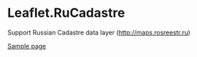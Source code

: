 Leaflet.RuCadastre
==================

Support Russian Cadastre data layer (http://maps.rosreestr.ru)

[Sample page](http://olegsmith.github.com/leaflet.rucadastre/ "Leaflet.RuCadastre") 


